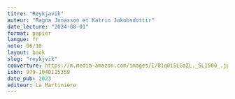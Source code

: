```yaml
---
titre: "Reykjavik"
auteur: "Ragna Jonasson et Katrin Jakobsdottir"
date_lecture: "2024-08-01"
format: papier
langue: fr
note: 06/10
layout: book
slug: "reykjvik"
couverture: https://m.media-amazon.com/images/I/81q0i5LGaZL._SL1500_.jpg
isbn: 979-1040115359
date_pub: 2023
editeur: La Martinière
---
```

